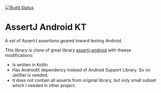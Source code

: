 [![Build Status](https://travis-ci.org/vladad/assertj-android-kt.svg?branch=master)](https://travis-ci.org/vladad/assertj-android-kt)

AssertJ Android KT
==================

A set of AssertJ assertions geared toward testing Android.

This library is clone of great library [assertj-android](https://github.com/square/assertj-android) with theese modifications:

 *  Is written in Kotlin
 *  Has AndroidX dependency instead of Android Support Library. So no Jetifier is needed.
 *  It does not contain all asserts from original library, but only small subset which I needed in other project.
 